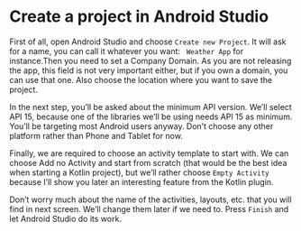 # Create a project in Android Studio

First of all, open Android Studio and choose `Create new Project`. It will ask for a name, you can
call it whatever you want: ` Weather App` for instance.Then you need to set a Company Domain. As
you are not releasing the app, this field is not very important either, but if you own a domain, you
can use that one. Also choose the location where you want to save the project.

In the next step, you’ll be asked about the minimum API version. We’ll select API 15, because one
of the libraries we’ll be using needs API 15 as minimum. You’ll be targeting most Android users
anyway. Don’t choose any other platform rather than Phone and Tablet for now.

Finally, we are required to choose an activity template to start with. We can choose Add no Activity
and start from scratch (that would be the best idea when starting a Kotlin project), but we’ll rather
choose  `Empty Activity` because I’ll show you later an interesting feature from the Kotlin plugin.

Don’t worry much about the name of the activities, layouts, etc. that you will find in next screen.
We’ll change them later if we need to. Press `Finish` and let Android Studio do its work.
